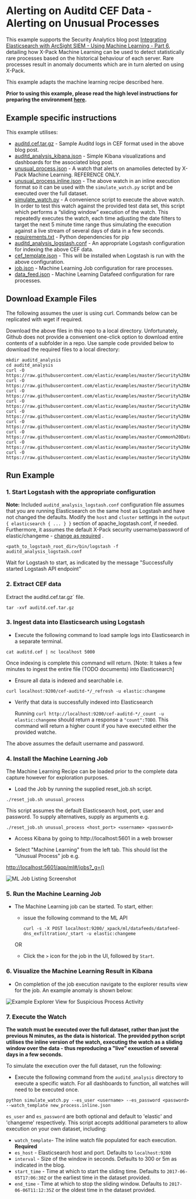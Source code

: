 # Alerting on Auditd CEF Data - Alerting on Unusual Processes

This example supports the Security Analytics blog post [Integrating Elasticsearch with ArcSight SIEM - Using Machine Learning - Part 6](https://www.elastic.co/blog/integrating-elasticsearch-with-arcsight-siem-part-6), detailing how X-Pack Machine Learning can be used to detect statistically rare processes based on the historical behaviour of each server. Rare processes result in anomaly documents which are in turn alerted on using X-Pack.

This example adapts the machine learning recipe described here.

**Prior to using this example, please read the high level instructions for preparing the environment [here](https://github.com/elastic/examples/blob/master/Security%20Analytics/README.md).**

## Example specific instructions

This example utilises:

- [auditd.cef.tar.gz](https://github.com/elastic/examples/blob/master/Security%20Analytics/auditd_analysis/example_2/auditd.cef.tar.gz) - Sample Auditd logs in CEF format used in the above blog post.
- [auditd_analysis_kibana.json](https://github.com/elastic/examples/blob/master/Security%20Analytics/auditd_analysis/example_2/auditd_analysis_kibana.json) - Simple Kibana visualizations and dashboards for the associated blog post.
- [unusual_process.json](https://github.com/elastic/examples/blob/master/Security%20Analytics/auditd_analysis/example_2/unusual_process.json) -  A watch that alerts on anamolies detected by X-Pack Machine Learning. REFERENCE ONLY. 
- [unusual_process.inline.json](https://github.com/elastic/examples/blob/master/Security%20Analytics/auditd_analysis/example_2/unusual_process.inline.json) - The above watch in an inline execution format so it can be used with the `simulate_watch.py` script and be executed over the full dataset.
- [simulate_watch.py](https://github.com/elastic/examples/blob/master/Security%20Analytics/auditd_analysis/simulate_watch.py) - A convenience script to execute the above watch. In order to test this watch against the provided test data set, this script which performs a “sliding window” execution of the watch. 
This repeatedly executes the watch, each time adjusting the date filters to target the next 5 minute time range thus simulating the execution against a live stream of several days of data in a few seconds.
- [requirements.txt](https://github.com/elastic/examples/blob/master/Security%20Analytics/auditd_analysis/requirements.txt) - Python dependencies for pip
- [auditd_analysis_logstash.conf](https://github.com/elastic/examples/blob/master/Security%20Analytics/auditd_analysis/auditd_analysis_logstash.conf) - An appropriate Logstash configuration for indexing the above CEF data.
- [cef_template.json](https://github.com/elastic/examples/blob/master/Common%20Data%20Formats/cef/logstash/pipeline/cef_template.json) -  This will be installed when Logstash is run with the above configuration.
- [job.json](https://github.com/elastic/examples/blob/master/Security%20Analytics/auditd_analysis/example_2/job.json) - Machine Learning Job configuration for rare processes.
- [data_feed.json](https://github.com/elastic/examples/blob/master/Security%20Analytics/auditd_analysis/example_2/data_feed.json) - Machine Learning Datafeed configuration for rare processes.

## Download Example Files

The following assumes the user is using curl. Commands below can be replicated with wget if required.

Download the above files in this repo to a local directory.  Unfortunately, Github does not provide a convenient one-click option to download entire contents of a subfolder in a repo. Use sample code provided below to download the required files to a local directory:

```shell
mkdir auditd_analysis
cd auditd_analysis
curl -O https://raw.githubusercontent.com/elastic/examples/master/Security%20Analytics/auditd_analysis/auditd_analysis_logstash.conf
curl -O https://raw.githubusercontent.com/elastic/examples/master/Security%20Analytics/audidt_analysis/example_2/auditd_analysis_kibana.json
curl -O https://raw.githubusercontent.com/elastic/examples/master/Security%20Analytics/audidt_analysis/example_2/unusual_process.inline.json
curl -O https://raw.githubusercontent.com/elastic/examples/master/Security%20Analytics/audidt_analysis/example_2/unusual_process.json
curl -O https://raw.githubusercontent.com/elastic/examples/master/Security%20Analytics/auditd_analysis/simulate_watch.py
curl -O https://raw.githubusercontent.com/elastic/examples/master/Security%20Analytics/auditd_analysis/example_2/auditd.cef.tar.gz
curl -O https://raw.githubusercontent.com/elastic/examples/master/Common%20Data%20Formats/cef/logstash/pipeline/cef_template.json
curl -O https://raw.githubusercontent.com/elastic/examples/master/Security%20Analytics/auditd_analysis/example_2/job.json
curl -O https://raw.githubusercontent.com/elastic/examples/master/Security%20Analytics/auditd_analysis/example_2/data_feed.json
```

## Run Example

### 1. Start Logstash with the appropriate configuration


**Note:** Included `auditd_analysis_logstash.conf` configuration file assumes that you are running Elasticsearch on the same host as Logstash and have not changed the defaults. Modify the `host` and `cluster` settings in the `output { elasticsearch { ... } }`   section of apache_logstash.conf, if needed. 
Furthermore, it assumes the default X-Pack security username/password of elastic/changeme - [change as required](https://github.com/elastic/examples/blob/master/Security%20Analytics/auditd_analysis/auditd_analysis_logstash.conf#L40-L41) .

```shell
<path_to_logstash_root_dir>/bin/logstash -f auditd_analysis_logstash.conf
```

Wait for Logstash to start, as indicated by the message "Successfully started Logstash API endpoint"

### 2. Extract CEF data

Extract the auditd.cef.tar.gz` file.

```shell
tar -xvf auditd.cef.tar.gz
```

### 3. Ingest data into Elasticsearch using Logstash

* Execute the following command to load sample logs into Elasticsearch in a separate terminal. 

```shell
cat auditd.cef | nc localhost 5000
```

Once indexing is complete this command will return. [Note: It takes a few minutes to ingest the entire file (TODO documents) into Elasticsearch]

* Ensure all data is indexed and searchable i.e.

```
curl localhost:9200/cef-auditd-*/_refresh -u elastic:changeme
```

* Verify that data is successfully indexed into Elasticsearch

  Running `curl http://localhost:9200/cef-auditd-*/_count -u elastic:changeme` should return a response a `"count":TODO`.  This command will return a higher count if you have executed either the provided watche.

The above assumes the default username and password.

### 4. Install the Machine Learning Job

The Machine Learning Recipe can be loaded prior to the complete data capture however for exploration purposes.

* Load the Job by running the supplied reset_job.sh script.

```
./reset_job.sh unusual_process
```

This script assumes the default Elasticsearch host, port, user and password. To supply alternatives, supply as arguments e.g.

```
./reset_job.sh unusual_process <host_port> <username> <password>
```

* Access Kibana by going to http://localhost:5601 in a web browser

* Select "Machine Learning" from the left tab. This should list the "Unusual Process" job e.g.

[http://localhost:5601/app/ml#/jobs?_g=()](http://localhost:5601/app/ml#/jobs?_g=())

![ML Job Listing Screenshot](https://cloud.githubusercontent.com/assets/12695796/25095014/a384c664-2391-11e7-8b25-e4026fa370c0.png)

### 5. Run the Machine Learning Job

* The Machine Learning job can be started. To start, either:

    - issue the following command to the ML API

        ```
        curl -s -X POST localhost:9200/_xpack/ml/datafeeds/datafeed-dns_exfiltration/_start -u elastic:changeme
        ```  
    OR

    - Click the `>` icon for the job in the UI, followed by `Start`.

### 6. Visualize the Machine Learning Result in Kibana

* On completion of the job execution navigate to the explorer results view for the job. An example anomaly is shown below:

![Example Explorer View for Suspicious Process Activity](https://cloud.githubusercontent.com/assets/12695796/25095074/e9ca1660-2391-11e7-8a1d-6063b75f3e6b.png)

### 7. Execute the Watch

**The watch must be executed over the full dataset, rather than just the previous N minutes, as the data is historical.**
**The provided python script utilises the inline version of the watch, executing the watch as a sliding window over the data - thus reproducing a "live" exeuction of several days in a few seconds.**

To simulate the execution over the full dataset, run the following:

* Execute the following command from the `auditd_analysis` directory to execute a specific watch.  For all dashboards to function, all watches will need to be executed once.

```shell
python simulate_watch.py --es_user <username> --es_password <password> --watch_template new_process.inline.json
```

`es_user` and `es_password` are both optional and default to 'elastic' and 'changeme' respectively.  This script accepts additional parameters to allow execution on your own dataset, including:

* `watch_template`- The inline watch file populated for each execution. **Required**
* `es_host` - Elasticsearch host and port. Defaults to `localhost:9200`
* `interval` - Size of the window in seconds. Defaults to 300 or 5m as indicated in the blog.
* `start_time` - Time at which to start the sliding time. Defaults to `2017-06-05T17:06:30Z` or the earliest time in the dataset provided.
* `end_time` - Time at which to stop the sliding window. Defaults to `2017-06-06T11:12:35Z` or the oldest time in the dataset provided.